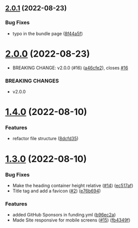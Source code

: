 ## [2.0.1](https://github.com/Pradumnasaraf/Pradumnasaraf.github.io/compare/v2.0.0...v2.0.1) (2022-08-23)


### Bug Fixes

* typo in the bundle page ([8f44a5f](https://github.com/Pradumnasaraf/Pradumnasaraf.github.io/commit/8f44a5f6a986491602bfee9b9ac77e20748b2c15))



# [2.0.0](https://github.com/Pradumnasaraf/Pradumnasaraf.github.io/compare/v1.4.0...v2.0.0) (2022-08-23)


* BREAKING CHANGE: v2.0.0 (#16) ([a46cfe2](https://github.com/Pradumnasaraf/Pradumnasaraf.github.io/commit/a46cfe21e4acfc25731c9153c5e9bf43924921cc)), closes [#16](https://github.com/Pradumnasaraf/Pradumnasaraf.github.io/issues/16)


### BREAKING CHANGES

* v2.0.0



# [1.4.0](https://github.com/Pradumnasaraf/Pradumnasaraf.github.io/compare/v1.3.0...v1.4.0) (2022-08-10)


### Features

* refactor file structure ([8dcfd35](https://github.com/Pradumnasaraf/Pradumnasaraf.github.io/commit/8dcfd352a4d7967dc41cb86493599b88c644a50a))



# [1.3.0](https://github.com/Pradumnasaraf/Pradumnasaraf.github.io/compare/e76b6944ea89c92d62a43cfc7b1b5c1ffa20a08a...v1.3.0) (2022-08-10)


### Bug Fixes

* Make the heading container height relative ([#14](https://github.com/Pradumnasaraf/Pradumnasaraf.github.io/issues/14)) ([ec517af](https://github.com/Pradumnasaraf/Pradumnasaraf.github.io/commit/ec517afd9fc86e7e0148e8c1fe6d3bf680d9ac34))
* Title tag and add a favicon ([#2](https://github.com/Pradumnasaraf/Pradumnasaraf.github.io/issues/2)) ([e76b694](https://github.com/Pradumnasaraf/Pradumnasaraf.github.io/commit/e76b6944ea89c92d62a43cfc7b1b5c1ffa20a08a))


### Features

* added GitHub Sponsors in funding.yml ([b96ec2a](https://github.com/Pradumnasaraf/Pradumnasaraf.github.io/commit/b96ec2af531f97bef1f692eac502cd7888bee9b5))
* Made Site responsive for mobile screens ([#15](https://github.com/Pradumnasaraf/Pradumnasaraf.github.io/issues/15)) ([fb4349f](https://github.com/Pradumnasaraf/Pradumnasaraf.github.io/commit/fb4349fbcb1d91f953ed76af75e2902d39c29f8d))



